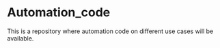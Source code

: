# Automation_code
This is a repository where automation code on different use cases will be available.
